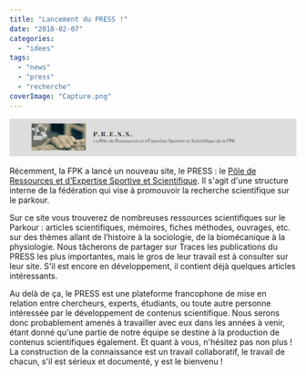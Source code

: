```yaml
---
title: "Lancement du PRESS !"
date: "2018-02-07"
categories: 
  - "idees"
tags: 
  - "news"
  - "press"
  - "recherche"
coverImage: "Capture.png"
---
```


![](images/Capture.png)

Récemment, la FPK a lancé un nouveau site, le PRESS : le [Pôle de Ressources et d’Expertise Sportive et Scientifique](https://pressfpk.wordpress.com/). Il s'agit d'une structure interne de la fédération qui vise à promouvoir la recherche scientifique sur le parkour.

Sur ce site vous trouverez de nombreuses ressources scientifiques sur le Parkour : articles scientifiques, mémoires, fiches méthodes, ouvrages, etc. sur des thèmes allant de l’histoire à la sociologie, de la biomécanique à la physiologie. Nous tâcherons de partager sur Traces les publications du PRESS les plus importantes, mais le gros de leur travail est à consulter sur leur site. S'il est encore en développement, il contient déjà quelques articles intéressants.

Au delà de ça, le PRESS est une plateforme francophone de mise en relation entre chercheurs, experts, étudiants, ou toute autre personne intéressée par le développement de contenus scientifique. Nous serons donc probablement amenés à travailler avec eux dans les années à venir, étant donné qu'une partie de notre équipe se destine à la production de contenus scientifiques également. Et quant à vous, n'hésitez pas non plus ! La construction de la connaissance est un travail collaboratif, le travail de chacun, s'il est sérieux et documenté, y est le bienvenu !
